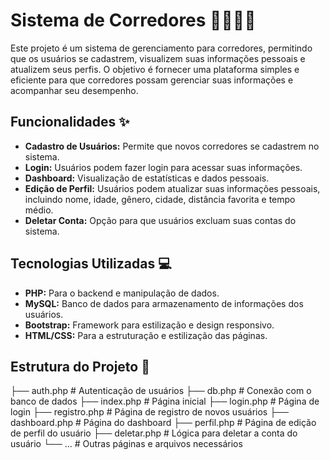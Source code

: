 # Sistema de Corredores 🏃‍♂️🏃‍♀️

Este projeto é um sistema de gerenciamento para corredores, permitindo que os usuários se cadastrem, visualizem suas informações pessoais e atualizem seus perfis. O objetivo é fornecer uma plataforma simples e eficiente para que corredores possam gerenciar suas informações e acompanhar seu desempenho.

## Funcionalidades ✨

- **Cadastro de Usuários:** Permite que novos corredores se cadastrem no sistema.
- **Login:** Usuários podem fazer login para acessar suas informações.
- **Dashboard:** Visualização de estatísticas e dados pessoais.
- **Edição de Perfil:** Usuários podem atualizar suas informações pessoais, incluindo nome, idade, gênero, cidade, distância favorita e tempo médio.
- **Deletar Conta:** Opção para que usuários excluam suas contas do sistema.

## Tecnologias Utilizadas 💻

- **PHP:** Para o backend e manipulação de dados.
- **MySQL:** Banco de dados para armazenamento de informações dos usuários.
- **Bootstrap:** Framework para estilização e design responsivo.
- **HTML/CSS:** Para a estruturação e estilização das páginas.

## Estrutura do Projeto 📂

├── auth.php # Autenticação de usuários ├── db.php # Conexão com o banco de dados ├── index.php # Página inicial ├── login.php # Página de login ├── registro.php # Página de registro de novos usuários ├── dashboard.php # Página do dashboard ├── perfil.php # Página de edição de perfil do usuário ├── deletar.php # Lógica para deletar a conta do usuário └── ... # Outras páginas e arquivos necessários
